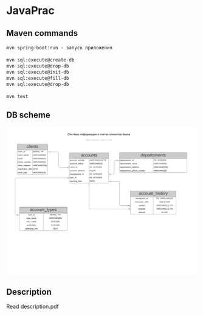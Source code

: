 # JavaPrac

## Maven commands
```
mvn spring-boot:run - запуск приложения

mvn sql:execute@create-db
mvn sql:execute@drop-db
mvn sql:execute@init-db
mvn sql:execute@fill-db
mvn sql:execute@drop-db

mvn test
```
## DB scheme

![db scheme](db_scheme.png)

## Description

Read description.pdf
